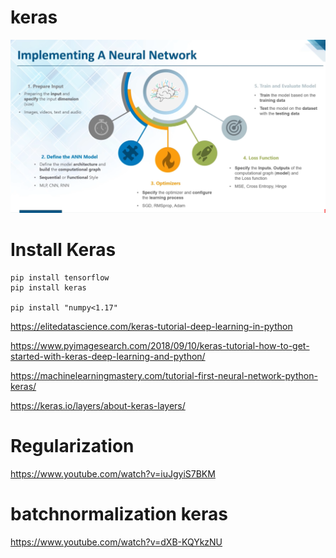 # keras
![alt text](https://github.com/shahinur198/keras/blob/master/keras_5_step.png)

# Install Keras
```
pip install tensorflow
pip install keras

pip install "numpy<1.17"
```
https://elitedatascience.com/keras-tutorial-deep-learning-in-python

https://www.pyimagesearch.com/2018/09/10/keras-tutorial-how-to-get-started-with-keras-deep-learning-and-python/

https://machinelearningmastery.com/tutorial-first-neural-network-python-keras/

https://keras.io/layers/about-keras-layers/
# Regularization
https://www.youtube.com/watch?v=iuJgyiS7BKM

# batchnormalization keras
https://www.youtube.com/watch?v=dXB-KQYkzNU
